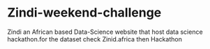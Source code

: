 # Zindi-weekend-challenge
Zindi an African based Data-Science website that host data science hackathon.for the dataset check Zinid.africa then Hackathon 
